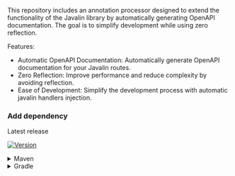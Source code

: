This repository includes an annotation processor designed to extend the functionality of the Javalin library by automatically generating OpenAPI documentation.
The goal is to simplify development while using zero reflection.

Features:
- Automatic OpenAPI Documentation: Automatically generate OpenAPI documentation for your Javalin routes.
- Zero Reflection: Improve performance and reduce complexity by avoiding reflection.
- Ease of Development: Simplify the development process with automatic javalin handlers injection.

### Add dependency

Latest release

[![Version](https://img.shields.io/github/v/release/qlsolutions/JavalinFly?style=flat-square)](https://github.com/qlsolutions/JavalinFly/releases/latest)

<details>
    <summary>Maven</summary>

Make sure you include the <a href="https://jitpack.io/">repository</a> as well.

- Dependency
   ```xml
    <dependency>
        <groupId>com.github.qlsolutions.JavalinFly</groupId>
        <artifactId>javalinfly-core</artifactId>
        <version>0.1.8b6</version>
    </dependency>       
   ```

- Annotation processor
   ```xml
    <plugin>
        <groupId>org.apache.maven.plugins</groupId>
        <artifactId>maven-compiler-plugin</artifactId>
        <version>3.8.1</version>
        <configuration>
            <annotationProcessorPaths>
                <annotationProcessorPath>
                    <groupId>com.github.qlsolutions.JavalinFly</groupId>
                    <artifactId>javalinfly-core</artifactId>
                    <version>0.1.8b6</version>
                </annotationProcessorPath>
            </annotationProcessorPaths>
        </configuration>
    </plugin>
   ```

- <details>
  <summary>Optionally also the kotlin module</summary>

    ```xml
    <dependency>
        <groupId>com.github.qlsolutions.JavalinFly</groupId>
        <artifactId>javalinfly-kotlin</artifactId>
        <version>0.1.8b6</version>
    </dependency>
    ```

</details>


<details>
    <summary>Gradle</summary>

Make sure you include the <a href="https://jitpack.io/">repository</a> as well.


- Groovy DSL

    - Dependency

    ```groovy
    implementation 'com.github.qlsolutions.JavalinFly:javalinfly-core:0.1.8b6'
    ```

    - Annotation processor

    ```groovy
    annotationProcessor 'com.github.qlsolutions.JavalinFly:javalinfly-core:0.1.8b6'
    ```

    - <details>
        <summary>Optionally also the kotlin module</summary>
      
        ```groovy
        implementation 'com.github.qlsolutions.JavalinFly:javalinfly-kotlin:0.1.8b6'
        ```
      
        </details>



- Kotlin DSL

    - Dependency
    ```groovy
    implementation("com.github.qlsolutions.JavalinFly:javalinfly-core:0.1.8b6")
    ```

    - Annotation processor
    ```groovy
    annotationProcessor("com.github.qlsolutions.JavalinFly:javalinfly-core:0.1.8b6")
    ```

    - <details>
        <summary>Optionally also the kotlin module</summary>

        ```groovy
        implementation("com.github.qlsolutions.JavalinFly:javalinfly-kotlin:0.1.8b6")
        ```

        </details>

    
</details>
